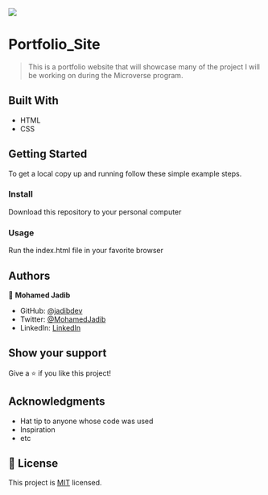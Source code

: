 ![](https://img.shields.io/badge/Microverse-blueviolet)

# Portfolio_Site

> This is a portfolio website that will showcase many of the project I will be working on during the Microverse program.

## Built With

- HTML
- CSS

## Getting Started

To get a local copy up and running follow these simple example steps.

### Install

Download this repository to your personal computer

### Usage

Run the index.html file in your favorite browser

## Authors

👤 **Mohamed Jadib**

- GitHub: [@jadibdev](https://github.com/jadibdev)
- Twitter: [@MohamedJadib](https://twitter.com/MohamedJadib)
- LinkedIn: [LinkedIn](https://www.linkedin.com/in/mohamed-jadib-942a5041/)

## Show your support

Give a ⭐️ if you like this project!

## Acknowledgments

- Hat tip to anyone whose code was used
- Inspiration
- etc

## 📝 License

This project is [MIT](./MIT.md) licensed.
